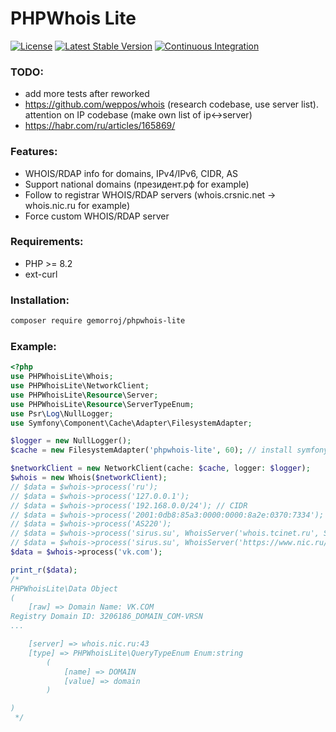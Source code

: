 # PHPWhois Lite

[![License](https://poser.pugx.org/gemorroj/phpwhois-lite/license)](https://packagist.org/packages/gemorroj/phpwhois-lite)
[![Latest Stable Version](https://poser.pugx.org/gemorroj/phpwhois-lite/v/stable)](https://packagist.org/packages/gemorroj/phpwhois-lite)
[![Continuous Integration](https://github.com/Gemorroj/phpwhois-lite/workflows/Continuous%20Integration/badge.svg)](https://github.com/Gemorroj/phpwhois-lite/actions?query=workflow%3A%22Continuous+Integration%22)

### TODO:
- add more tests after reworked
- https://github.com/weppos/whois (research codebase, use server list). attention on IP codebase (make own list of ip<->server)
- https://habr.com/ru/articles/165869/


### Features:
- WHOIS/RDAP info for domains, IPv4/IPv6, CIDR, AS
- Support national domains (президент.рф for example)
- Follow to registrar WHOIS/RDAP servers (whois.crsnic.net -> whois.nic.ru for example)
- Force custom WHOIS/RDAP server

### Requirements:
- PHP >= 8.2
- ext-curl

### Installation:
```bash
composer require gemorroj/phpwhois-lite
```

### Example:

```php
<?php
use PHPWhoisLite\Whois;
use PHPWhoisLite\NetworkClient;
use PHPWhoisLite\Resource\Server;
use PHPWhoisLite\Resource\ServerTypeEnum;
use Psr\Log\NullLogger;
use Symfony\Component\Cache\Adapter\FilesystemAdapter;

$logger = new NullLogger();
$cache = new FilesystemAdapter('phpwhois-lite', 60); // install symfony/cache

$networkClient = new NetworkClient(cache: $cache, logger: $logger);
$whois = new Whois($networkClient);
// $data = $whois->process('ru');
// $data = $whois->process('127.0.0.1');
// $data = $whois->process('192.168.0.0/24'); // CIDR
// $data = $whois->process('2001:0db8:85a3:0000:0000:8a2e:0370:7334');
// $data = $whois->process('AS220');
// $data = $whois->process('sirus.su', WhoisServer('whois.tcinet.ru', ServerTypeEnum::WHOIS)); // custom WHOIS server
// $data = $whois->process('sirus.su', WhoisServer('https://www.nic.ru/rdap', ServerTypeEnum::RDAP)); // custom RDAP server
$data = $whois->process('vk.com');

print_r($data);
/*
PHPWhoisLite\Data Object
(
    [raw] => Domain Name: VK.COM
Registry Domain ID: 3206186_DOMAIN_COM-VRSN
...

    [server] => whois.nic.ru:43
    [type] => PHPWhoisLite\QueryTypeEnum Enum:string
        (
            [name] => DOMAIN
            [value] => domain
        )

)
 */
```
